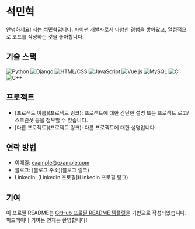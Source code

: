 # 석민혁

안녕하세요! 저는 석민혁입니다. 파이썬 개발자로서 다양한 경험을 쌓아왔고, 열정적으로 코드를 작성하는 것을 좋아합니다.

## 기술 스택
![Python](https://img.shields.io/badge/-Python-3776AB?style=flat&logo=python&logoColor=white)
![Django](https://img.shields.io/badge/-Django-092E20?style=flat&logo=django&logoColor=white)
![HTML/CSS](https://img.shields.io/badge/-HTML%2FCSS-E34F26?style=flat&logo=html5&logoColor=white)
![JavaScript](https://img.shields.io/badge/-JavaScript-F7DF1E?style=flat&logo=javascript&logoColor=black)
![Vue.js](https://img.shields.io/badge/-Vue.js-4FC08D?style=flat&logo=vue.js&logoColor=white)
![MySQL](https://img.shields.io/badge/-MySQL-4479A1?style=flat&logo=mysql&logoColor=white)
![C](https://img.shields.io/badge/-C-A8B9CC?style=flat&logo=c&logoColor=white)
![C++](https://img.shields.io/badge/-C++-00599C?style=flat&logo=c%2B%2B&logoColor=white)


## 프로젝트

- [프로젝트 이름](프로젝트 링크): 프로젝트에 대한 간단한 설명 또는 프로젝트 로고/스크린샷 등을 첨부할 수 있습니다.
- [다른 프로젝트](프로젝트 링크): 다른 프로젝트에 대한 설명입니다.

## 연락 방법

- 이메일: [example@example.com](mailto:example@example.com)
- 블로그: [블로그 주소](블로그 링크)
- LinkedIn: [LinkedIn 프로필](LinkedIn 프로필 링크)

## 기여

이 프로필 README는 [GitHub 프로필 README 템플릿](https://github.com/your-username/your-username)을 기반으로 작성되었습니다. 피드백이나 기여는 언제든 환영합니다!
